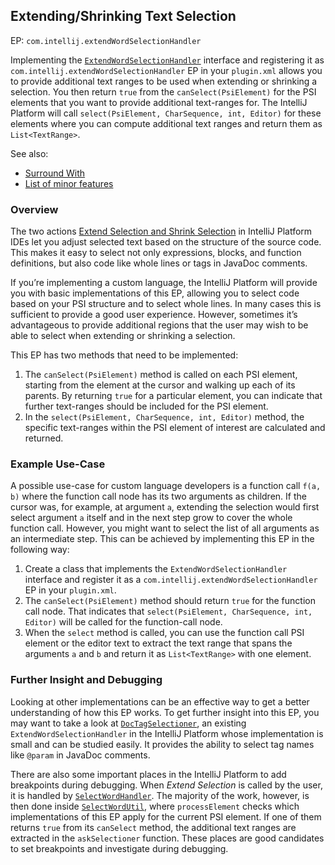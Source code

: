[//]: # (title: Text Selection)

<!-- Copyright 2000-2021 JetBrains s.r.o. and other contributors. Use of this source code is governed by the Apache 2.0 license that can be found in the LICENSE file. -->

## Extending/Shrinking Text Selection

EP: `com.intellij.extendWordSelectionHandler`

Implementing the [`ExtendWordSelectionHandler`](upsource:///platform/lang-api/src/com/intellij/codeInsight/editorActions/ExtendWordSelectionHandler.java) interface and registering it as `com.intellij.extendWordSelectionHandler` EP in your `plugin.xml` allows you to provide additional text ranges to be used when extending or shrinking a selection.
You then return `true` from the `canSelect(PsiElement)` for the PSI elements that you want to provide additional text-ranges for.
The IntelliJ Platform will call `select(PsiElement, CharSequence, int, Editor)` for these elements where you can compute additional text ranges and return them as `List<TextRange>`.

See also:

- [Surround With](surround_with.md)
- [List of minor features](additional_minor_features.md)

### Overview

The two actions [Extend Selection and Shrink Selection](https://www.jetbrains.com/help/idea/working-with-source-code.html#editor_code_selection) in IntelliJ Platform IDEs let you adjust selected text based on the structure of the source code.
This makes it easy to select not only expressions, blocks, and function definitions, but also code like whole lines or tags in JavaDoc comments.

If you’re implementing a custom language, the IntelliJ Platform will provide you with basic implementations of this EP, allowing you to select code based on your PSI structure and to select whole lines.
In many cases this is sufficient to provide a good user experience.
However, sometimes it’s advantageous to provide additional regions that the user may wish to be able to select when extending or shrinking a selection. 

This EP has two methods that need to be implemented:

1. The `canSelect(PsiElement)` method is called on each PSI element, starting from the element at the cursor and walking up each of its parents.
   By returning `true` for a particular element, you can indicate that further text-ranges should be included for the PSI element.
2. In the `select(PsiElement, CharSequence, int, Editor)` method, the specific text-ranges within the PSI element of interest are calculated and returned.

### Example Use-Case

A possible use-case for custom language developers is a function call `f(a, b)` where the function call node has its two arguments as children.
If the cursor was, for example, at argument `a`, extending the selection would first select argument `a` itself and in the next step grow to cover the whole function call.
However, you might want to select the list of all arguments as an intermediate step.
This can be achieved by implementing this EP in the following way:

1. Create a class that implements the `ExtendWordSelectionHandler` interface and register it as a `com.intellij.extendWordSelectionHandler` EP in your `plugin.xml`.
2. The `canSelect(PsiElement)` method should return `true` for the function call node.
   That indicates that `select(PsiElement, CharSequence, int, Editor)` will be called for the function-call node.
3. When the `select` method is called, you can use the function call PSI element or the editor text to extract the text range that spans the arguments `a` and `b` and return it as `List<TextRange>` with one element.

### Further Insight and Debugging

Looking at other implementations can be an effective way to get a better understanding of how this EP works.
To get further insight into this EP, you may want to take a look at [`DocTagSelectioner`](upsource:///java/java-impl/src/com/intellij/codeInsight/editorActions/wordSelection/DocTagSelectioner.java), an existing `ExtendWordSelectionHandler` in the IntelliJ Platform whose implementation is small and can be studied easily.
It provides the ability to select tag names like `@param` in JavaDoc comments.

There are also some important places in the IntelliJ Platform to add breakpoints during debugging.
When _Extend Selection_ is called by the user, it is handled by [`SelectWordHandler`](upsource:///platform/lang-impl/src/com/intellij/codeInsight/editorActions/SelectWordHandler.java).
The majority of the work, however, is then done inside [`SelectWordUtil`](upsource:///platform/lang-impl/src/com/intellij/codeInsight/editorActions/SelectWordUtil.java), where `processElement` checks which implementations of this EP apply for the current PSI element.
If one of them returns `true` from its `canSelect` method, the additional text ranges are extracted in the `askSelectioner` function.
These places are good candidates to set breakpoints and investigate during debugging.
